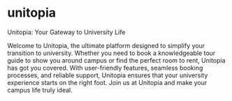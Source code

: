 # unitopia
Unitopia: Your Gateway to University Life

Welcome to Unitopia, the ultimate platform designed to simplify your transition to university. Whether you need to book a knowledgeable tour guide to show you around campus or find the perfect room to rent, Unitopia has got you covered. With user-friendly features, seamless booking processes, and reliable support, Unitopia ensures that your university experience starts on the right foot. Join us at Unitopia and make your campus life truly ideal.

